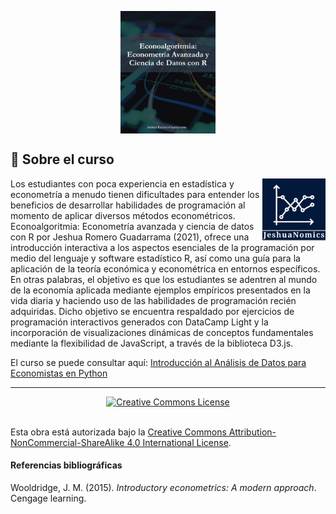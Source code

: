 <p align="center"><img align="center" src="https://github.com/Jeshua-Romero-Guadarrama/Econoalgoritmia/blob/Econoalgoritmia/docs/images/Econoalgoritmia.png" width="30%" height="30%"></p>

## 📖 Sobre el curso

<p><img src="https://github.com/Jeshua-Romero-Guadarrama/Econoalgoritmia/blob/Econoalgoritmia/docs/images/logo.png" alt="logo" align="right" width="20%" height="20%"> 
Los estudiantes con poca experiencia en estadística y econometría a menudo tienen dificultades para entender los beneficios de desarrollar habilidades de programación al momento de aplicar diversos métodos econométricos. </i>Econoalgoritmia: Econometría avanzada y ciencia de datos con R</i>  por Jeshua Romero Guadarrama (2021), ofrece una introducción interactiva a los aspectos esenciales de la programación por medio del lenguaje y software estadístico R, así como una guía para la aplicación de la teoría económica y econométrica en entornos específicos. En otras palabras, el objetivo es que los estudiantes se adentren al mundo de la economía aplicada mediante ejemplos empíricos presentados en la vida diaria y haciendo uso de las habilidades de programación recién adquiridas. Dicho objetivo se encuentra respaldado por ejercicios de programación interactivos generados con DataCamp Light y la incorporación de visualizaciones dinámicas de conceptos fundamentales mediante la flexibilidad de JavaScript, a través de la biblioteca D3.js.</p>

El curso se puede consultar aquí: [Introducción al Análisis de Datos para Economistas en Python](https://jeshua-romero-guadarrama.github.io/AnalisisDatosPython/)
___

<p align="center"><a rel="license" href="http://creativecommons.org/licenses/by-nc-sa/4.0/"><img alt="Creative Commons License" style="border-width:0" src="https://mirrors.creativecommons.org/presskit/buttons/88x31/svg/by-nc-sa.eu.svg"/></a></p><br/>Esta obra está autorizada bajo la <a rel="license" href="http://creativecommons.org/licenses/by-nc-sa/4.0/">Creative Commons Attribution-NonCommercial-ShareAlike 4.0 International License</a>.

#### Referencias bibliográficas
Wooldridge, J. M. (2015). *Introductory econometrics: A modern approach*. Cengage learning.